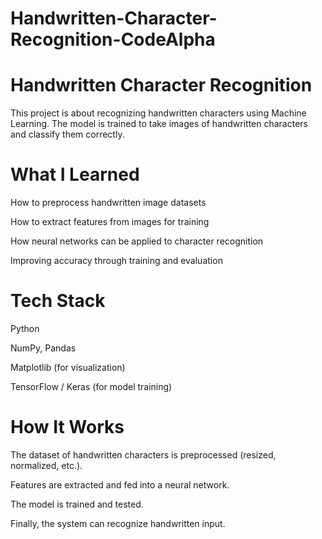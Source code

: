 # Handwritten-Character-Recognition-CodeAlpha
# Handwritten Character Recognition

This project is about recognizing handwritten characters using Machine Learning. The model is trained to take images of handwritten characters and classify them correctly.

# What I Learned 

How to preprocess handwritten image datasets

How to extract features from images for training

How neural networks can be applied to character recognition

Improving accuracy through training and evaluation

# Tech Stack 

Python

NumPy, Pandas

Matplotlib (for visualization)

TensorFlow / Keras (for model training)

# How It Works 

The dataset of handwritten characters is preprocessed (resized, normalized, etc.).

Features are extracted and fed into a neural network.

The model is trained and tested.

Finally, the system can recognize handwritten input.
